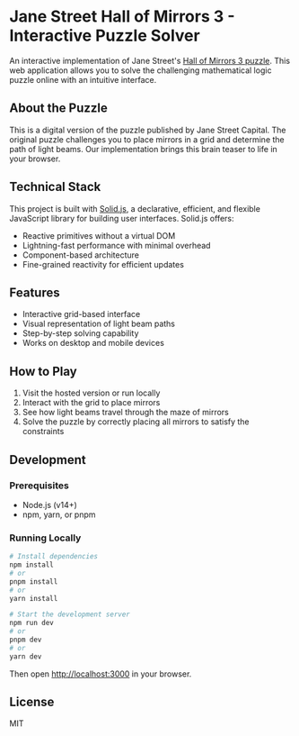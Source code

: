 # Jane Street Hall of Mirrors 3 - Interactive Puzzle Solver

An interactive implementation of Jane Street's [Hall of Mirrors 3 puzzle](https://www.janestreet.com/puzzles/hall-of-mirrors-3-index/). This web application allows you to solve the challenging mathematical logic puzzle online with an intuitive interface.

## About the Puzzle

This is a digital version of the puzzle published by Jane Street Capital. The original puzzle challenges you to place mirrors in a grid and determine the path of light beams. Our implementation brings this brain teaser to life in your browser.

## Technical Stack

This project is built with [Solid.js](https://www.solidjs.com/), a declarative, efficient, and flexible JavaScript library for building user interfaces. Solid.js offers:

- Reactive primitives without a virtual DOM
- Lightning-fast performance with minimal overhead
- Component-based architecture
- Fine-grained reactivity for efficient updates

## Features

- Interactive grid-based interface
- Visual representation of light beam paths
- Step-by-step solving capability
- Works on desktop and mobile devices

## How to Play

1. Visit the hosted version or run locally
2. Interact with the grid to place mirrors
3. See how light beams travel through the maze of mirrors
4. Solve the puzzle by correctly placing all mirrors to satisfy the constraints

## Development

### Prerequisites

- Node.js (v14+)
- npm, yarn, or pnpm

### Running Locally

```bash
# Install dependencies
npm install
# or
pnpm install
# or
yarn install

# Start the development server
npm run dev
# or
pnpm dev
# or
yarn dev
```

Then open [http://localhost:3000](http://localhost:3000) in your browser.

## License

MIT
